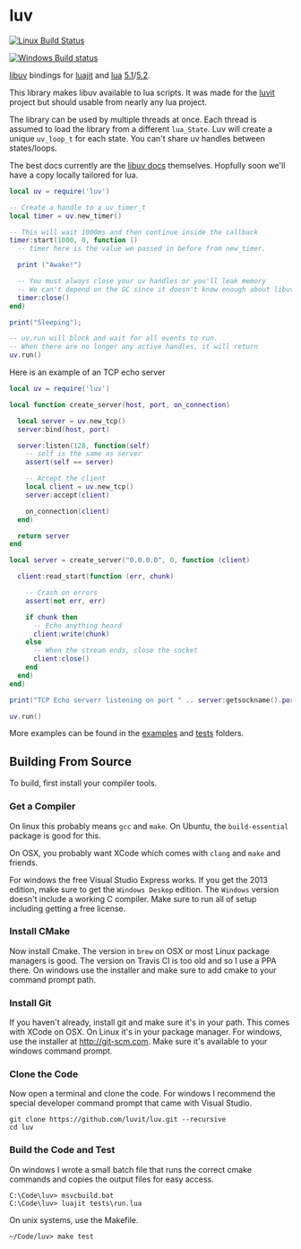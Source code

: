 luv
===

[![Linux Build Status](https://travis-ci.org/luvit/luv.svg?branch=master)](https://travis-ci.org/luvit/luv)

[![Windows Build status](https://ci.appveyor.com/api/projects/status/uo1qhdcc0vcqsiok/branch/master?svg=true)](https://ci.appveyor.com/project/racker-buildbot/luv/branch/master)

[libuv](https://github.com/joyent/libuv) bindings for [luajit](http://luajit.org/) and [lua](http://www.lua.org/) [5.1](http://www.lua.org/manual/5.1/manual.html)/[5.2](http://www.lua.org/manual/5.2/manual.html).

This library makes libuv available to lua scripts.  It was made for the [luvit](http://luvit.io/) project but should usable from nearly any lua project.

The library can be used by multiple threads at once.  Each thread is assumed to load the library from a different `lua_State`.  Luv will create a unique `uv_loop_t` for each state.  You can't share uv handles between states/loops.

The best docs currently are the [libuv docs](http://docs.libuv.org/) themselves.  Hopfully soon we'll have a copy locally tailored for lua.

```lua
local uv = require('luv')

-- Create a handle to a uv_timer_t
local timer = uv.new_timer()

-- This will wait 1000ms and then continue inside the callback
timer:start(1000, 0, function ()
  -- timer here is the value we passed in before from new_timer.

  print ("Awake!")

  -- You must always close your uv handles or you'll leak memory
  -- We can't depend on the GC since it doesn't know enough about libuv.
  timer:close()
end)

print("Sleeping");

-- uv.run will block and wait for all events to run.
-- When there are no longer any active handles, it will return
uv.run()
```


Here is an example of an TCP echo server
```lua
local uv = require('luv')

local function create_server(host, port, on_connection)

  local server = uv.new_tcp()
  server:bind(host, port)

  server:listen(128, function(self)
    -- self is the same as server
    assert(self == server)

    -- Accept the client
    local client = uv.new_tcp()
    server:accept(client)

    on_connection(client)
  end)

  return server
end

local server = create_server("0.0.0.0", 0, function (client)

  client:read_start(function (err, chunk)

    -- Crash on errors
    assert(not err, err)

    if chunk then
      -- Echo anything heard
      client:write(chunk)
    else
      -- When the stream ends, close the socket
      client:close()
    end
  end)
end)

print("TCP Echo serverr listening on port " .. server:getsockname().port)

uv.run()
```

More examples can be found in the [examples](examples) and [tests](tests) folders.

## Building From Source

To build, first install your compiler tools.

### Get a Compiler

On linux this probably means `gcc` and `make`.  On Ubuntu, the `build-essential`
package is good for this.

On OSX, you probably want XCode which comes with `clang` and `make` and friends.

For windows the free Visual Studio Express works.  If you get the 2013 edition,
make sure to get the `Windows Deskop` edition.  The `Windows` version doesn't
include a working C compiler.  Make sure to run all of setup including getting a
free license.

### Install CMake

Now install Cmake.  The version in `brew` on OSX or most Linux package managers
is good.  The version on Travis CI is too old and so I use a PPA there.  On
windows use the installer and make sure to add cmake to your command prompt
path.

### Install Git

If you haven't already, install git and make sure it's in your path.  This comes
with XCode on OSX.  On Linux it's in your package manager.  For windows, use the
installer at <http://git-scm.com>.  Make sure it's available to your windows
command prompt.

### Clone the Code

Now open a terminal and clone the code.  For windows I recommend the special
developer command prompt that came with Visual Studio.

```
git clone https://github.com/luvit/luv.git --recursive
cd luv
```

### Build the Code and Test

On windows I wrote a small batch file that runs the correct cmake commands and
copies the output files for easy access.

```
C:\Code\luv> msvcbuild.bat
C:\Code\luv> luajit tests\run.lua
```

On unix systems, use the Makefile.

```
~/Code/luv> make test
```
